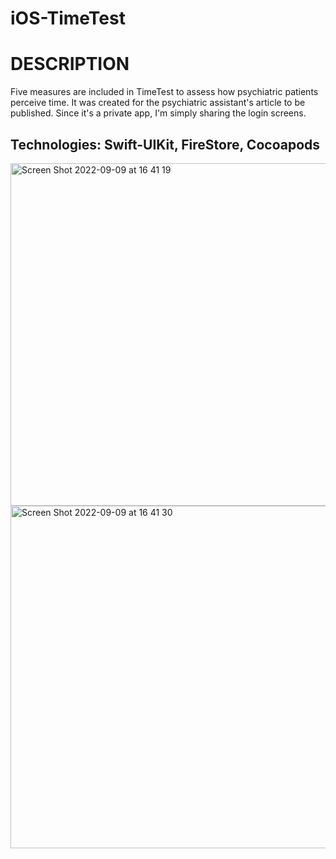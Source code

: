 # iOS-TimeTest

# DESCRIPTION


Five measures are included in TimeTest to assess how psychiatric patients perceive time. 
It was created for the psychiatric assistant's article to be published. Since it's a private app, I'm simply sharing the login screens.

## Technologies: Swift-UIKit, FireStore, Cocoapods


<img width="548" alt="Screen Shot 2022-09-09 at 16 41 19" src="https://user-images.githubusercontent.com/55625400/189363849-aa1ba645-e63b-4a73-bcf0-6558e101ec71.png">



<img width="548" alt="Screen Shot 2022-09-09 at 16 41 30" src="https://user-images.githubusercontent.com/55625400/189363872-3e10cfe2-9022-4f28-adc2-ed165e8a11d7.png">






